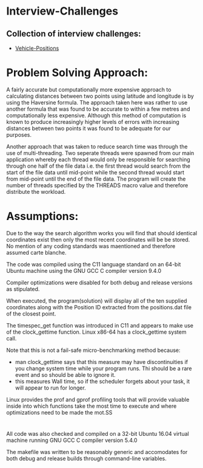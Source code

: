 # Interview-Challenges

## Collection of interview challenges:

- [Vehicle-Positions](https://github.com/ErnestL/Interview-Challenges/tree/main/Vehicle-Positions/README.md)

# Problem Solving Approach:

A fairly accurate but computationally more expensive approach to calculating distances between two points using latitude and longitude is by using the Haversine formula. The approach taken here was rather to use another formula that was found to be accurate to within a few metres and computationally less expensive. Although this method of computation is known to produce increasingly higher levels of errors with increasing distances between two points it was found to be adequate for our purposes.

Another approach that was taken to reduce search time was through the use of multi-threading. Two seperate threads were spawned from our main application whereby each thread would only be responsible for searching through one half of the file data i.e. the first thread would search from the start of the file data until mid-point while the second thread would start from mid-point until the end of the file data. The program will create the number of threads specified by the THREADS macro value and therefore distribute the workload.

# Assumptions:

Due to the way the search algorithm works you will find that should identical coordinates exist then only the most recent coordinates will be be stored. No mention of any coding standards was maentioned and therefore assumed carte blanche.

The code was compiled using the C11 language standard on an 64-bit Ubuntu machine using the GNU GCC C compiler version 9.4.0

Compiler optimizations were disabled for both debug and release versions as stipulated.

When executed, the program(solution) will display all of the ten supplied coordinates along with the Position ID extracted from the positions.dat file of the closest point.

The timespec_get function was introduced in C11 and appears to make use of the clock_gettime function. Linux x86-64 has a clock_gettime system call.

Note that this is not a fail-safe micro-benchmarking method because:

- man clock_gettime says that this measure may have discontinuities if you change system time while your program runs. Thi should be a rare event and so should be able to ignore it.
- this measures Wall time, so if the scheduler forgets about your task, it will appear to run for longer.

Linux provides the prof and gprof profiling tools that will provide valuable inside into which functions take the most time to execute and where optimizations need to be made the mot.SS

#

All code was also checked and compiled on a 32-bit Ubuntu 16.04 virtual machine running GNU GCC C compiler version 5.4.0

The makefile was written to be reasonably generic and accomodates for both debug and release builds through command-line variables.
